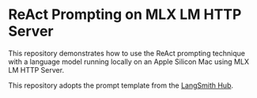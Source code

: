 # ReAct Prompting on MLX LM HTTP Server

This repository demonstrates how to use the ReAct prompting technique with a language model running locally on an Apple Silicon Mac using MLX LM HTTP Server.

This repository adopts the prompt template from the [LangSmith Hub](https://smith.langchain.com/hub/hwchase17/react).


